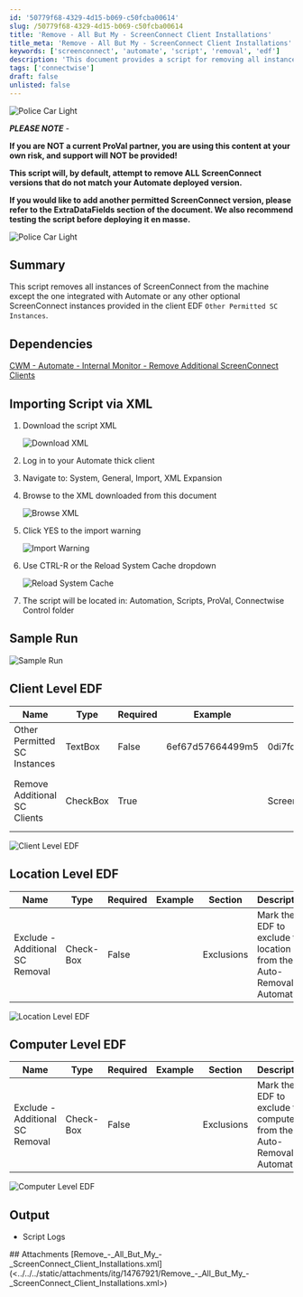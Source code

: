 ```yaml
---
id: '50779f68-4329-4d15-b069-c50fcba00614'
slug: /50779f68-4329-4d15-b069-c50fcba00614
title: 'Remove - All But My - ScreenConnect Client Installations'
title_meta: 'Remove - All But My - ScreenConnect Client Installations'
keywords: ['screenconnect', 'automate', 'script', 'removal', 'edf']
description: 'This document provides a script for removing all instances of ScreenConnect from machines, keeping only the version integrated with Automate or specified permitted versions. It includes setup instructions, client-level and location-level EDF configurations, and output details.'
tags: ['connectwise']
draft: false
unlisted: false
---
```


<div class='text-section scrollable'>

![Police Car Light](https://c.tenor.com/8vSJsVW-1pQAAAAj/police-car-light-joypixels.gif)

**_PLEASE NOTE_** -  

**If you are NOT a current ProVal partner, you are using this content at your own risk, and support will NOT be provided!**

**This script will, by default, attempt to remove ALL ScreenConnect versions that do not match your Automate deployed version.**

**If you would like to add another permitted ScreenConnect version, please refer to the ExtraDataFields section of the document. We also recommend testing the script before deploying it en masse.**

![Police Car Light](https://c.tenor.com/8vSJsVW-1pQAAAAj/police-car-light-joypixels.gif)

## Summary

This script removes all instances of ScreenConnect from the machine except the one integrated with Automate or any other optional ScreenConnect instances provided in the client EDF `Other Permitted SC Instances`.

## Dependencies

[CWM - Automate - Internal Monitor - Remove Additional ScreenConnect Clients](/docs/7803bfd7-52e0-482d-805a-29aca6cadf04)

## Importing Script via XML

1. Download the script XML

   ![Download XML](../../../static/img/Remove---All-But-My---ScreenConnect-Client-Installations/image_1.png)

2. Log in to your Automate thick client
3. Navigate to: System, General, Import, XML Expansion
4. Browse to the XML downloaded from this document

   ![Browse XML](../../../static/img/Remove---All-But-My---ScreenConnect-Client-Installations/image_2.png)

5. Click YES to the import warning

   ![Import Warning](../../../static/img/Remove---All-But-My---ScreenConnect-Client-Installations/image_3.png)

6. Use CTRL-R or the Reload System Cache dropdown

   ![Reload System Cache](../../../static/img/Remove---All-But-My---ScreenConnect-Client-Installations/image_4.png)

7. The script will be located in: Automation, Scripts, ProVal, Connectwise Control folder

## Sample Run

![Sample Run](../../../static/img/Remove---All-But-My---ScreenConnect-Client-Installations/image_5.png)

## Client Level EDF

| **Name**                       | **Type**   | **Required** | **Example**                      | **Section**      | **Description**                                                                                                                                                                                                 |
|--------------------------------|------------|--------------|----------------------------------|------------------|-----------------------------------------------------------------------------------------------------------------------------------------------------------------------------------------------------------------|
| Other Permitted SC Instances    | TextBox   | False        | 6ef67d57664499m5|0di7fd57637401k5 | ScreenConnect      | Mention the Instance IDs other than the Default one, which you would not like to remove from the client's machines. Remember to separate the instance IDs by pipe (|) if you are mentioning multiple instances, and there should be no spacing in them. Like shown below: `@instanceid1@|@instanceid2@` |
| Remove Additional SC Clients    | CheckBox  | True         |                                  | ScreenConnect      | Mark the EDF to enable the Auto-Removal automation for the client.                                                                                                                                           |

![Client Level EDF](../../../static/img/Remove---All-But-My---ScreenConnect-Client-Installations/image_6.png)

## Location Level EDF

| **Name**                        | **Type**   | **Required** | **Example** | **Section** | **Description**                                                                                               |
|---------------------------------|------------|--------------|-------------|-------------|---------------------------------------------------------------------------------------------------------------|
| Exclude - Additional SC Removal | Check-Box | False        |             | Exclusions   | Mark the EDF to exclude the location from the Auto-Removal Automation.                                       |

![Location Level EDF](../../../static/img/Remove---All-But-My---ScreenConnect-Client-Installations/image_7.png)

## Computer Level EDF

| **Name**                        | **Type**   | **Required** | **Example** | **Section** | **Description**                                                                                               |
|---------------------------------|------------|--------------|-------------|-------------|---------------------------------------------------------------------------------------------------------------|
| Exclude - Additional SC Removal | Check-Box | False        |             | Exclusions   | Mark the EDF to exclude the computer from the Auto-Removal Automation.                                       |

![Computer Level EDF](../../../static/img/Remove---All-But-My---ScreenConnect-Client-Installations/image_8.png)

## Output

- Script Logs

</div>
## Attachments
[Remove_-_All_But_My_-_ScreenConnect_Client_Installations.xml](<../../../static/attachments/itg/14767921/Remove_-_All_But_My_-_ScreenConnect_Client_Installations.xml>)
